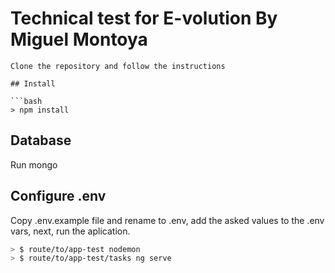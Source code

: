 # Technical test for E-volution By Miguel Montoya
```
Clone the repository and follow the instructions

## Install

```bash
> npm install

```

## Database
Run mongo

## Configure .env

Copy .env.example file and rename to .env, add the asked values to the .env vars, next, run the aplication.

```bash
> $ route/to/app-test nodemon
> $ route/to/app-test/tasks ng serve
```